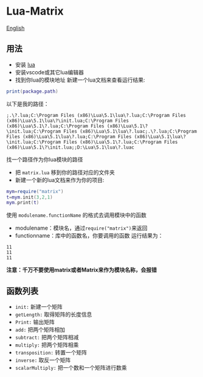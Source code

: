 # Lua-Matrix 
[English](./README-EN.md)
## 用法
- 安装 [lua](https://github.com/lua/lua/releases)
- 安装vscode或其它lua编辑器
- 找到你lua的模块地址
新建一个lua文档来查看运行结果:

```lua
print(package.path)
```
以下是我的路径：
```
;.\?.lua;C:\Program Files (x86)\Lua\5.1\lua\?.lua;C:\Program Files (x86)\Lua\5.1\lua\?\init.lua;C:\Program Files (x86)\Lua\5.1\?.lua;C:\Program Files (x86)\Lua\5.1\?\init.lua;C:\Program Files (x86)\Lua\5.1\lua\?.luac;.\?.lua;C:\Program Files (x86)\Lua\5.1\lua\?.lua;C:\Program Files (x86)\Lua\5.1\lua\?\init.lua;C:\Program Files (x86)\Lua\5.1\?.lua;C:\Program Files (x86)\Lua\5.1\?\init.lua;;D:\Lua\5.1\lua\?.luac
```
找一个路径作为你lua模块的路径
- 把 `matrix.lua` 移到你的路径对应的文件夹
- 新建一个新的lua文档来作为你的项目:
  
```lua
mym=require("matrix")
t=mym.init(3,2,1)
mym.print(t)
```
使用 `modulename.functionName` 的格式去调用模块中的函数
- modulename：模块名，通过`require("matrix")`来返回
- functionname：库中的函数名，你要调用的函数
运行结果为：
```
11
11
11
```
**注意：千万不要使用matrix或者Matrix来作为模块名称，会报错**
## 函数列表
- `init:` 新建一个矩阵
- `getLength:` 取得矩阵的长度信息
- `Print:` 输出矩阵
- `add:` 把两个矩阵相加
- `subtract:` 把两个矩阵相减
- `multiply:` 把两个矩阵相乘
- `transposition:` 转置一个矩阵
- `inverse:` 取反一个矩阵
- `scalarMultiply:` 把一个数和一个矩阵进行数乘